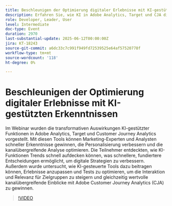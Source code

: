 ```yaml
---
title: Beschleunigen der Optimierung digitaler Erlebnisse mit KI-gestützten Erkenntnissen
description: Erfahren Sie, wie KI in Adobe Analytics, Target und CJA die Geschwindigkeit, Personalisierung und kanalübergreifende Optimierung von insight steigert, um intelligentere, schnellere Marketing-Entscheidungen zu treffen.
role: Developer, Leader, User
level: Intermediate
doc-type: Event
duration: 2970
last-substantial-update: 2025-06-12T00:00:00Z
jira: KT-18243
source-git-commit: a6dc33c7c991f949fd72539525e64af57520778f
workflow-type: tm+mt
source-wordcount: '118'
ht-degree: 0%

---
```



# Beschleunigen der Optimierung digitaler Erlebnisse mit KI-gestützten Erkenntnissen

Im Webinar wurden die transformativen Auswirkungen KI-gestützter Funktionen in Adobe Analytics, Target und Customer Journey Analytics vorgestellt. Mit diesen Tools können Marketing-Experten und Analysten schneller Erkenntnisse gewinnen, die Personalisierung verbessern und die kanalübergreifende Analyse optimieren. Die Teilnehmer entdeckten, wie KI-Funktionen Trends schnell aufdecken können, was schnellere, fundiertere Entscheidungen ermöglicht, um digitale Strategien zu verbessern. Außerdem wurde untersucht, wie KI-gesteuerte Tools dazu beitragen können, Erlebnisse anzupassen und Tests zu optimieren, um die Interaktion und Relevanz für Zielgruppen zu steigern und gleichzeitig wertvolle kanalübergreifende Einblicke mit Adobe Customer Journey Analytics (CJA) zu gewinnen.

>[!VIDEO](https://video.tv.adobe.com/v/3463354/?learn=on&enablevpops)
